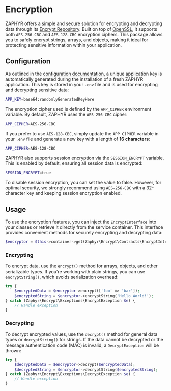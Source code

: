 # Encryption

ZAPHYR offers a simple and secure solution for encrypting and decrypting data through
its [Encrypt Repository](/docs/repositories/latest/encrypt). Built on
top of [OpenSSL](https://www.openssl.org/), it supports both `AES-256-CBC` and `AES-128-CBC` encryption ciphers. This
package allows you to safely encrypt strings, arrays, and objects, making it ideal for protecting sensitive information
within your application.

## Configuration

As outlined in the [configuration documentation](/docs/framework/latest/configuration#application-key), a unique
application key is automatically generated during the installation of a fresh ZAPHYR application. This key is stored in
your `.env` file and is used for encrypting and decrypting sensitive data:

```bash
APP_KEY=base64:randomlyGeneratedKeyHere
```

The encryption cipher used is defined by the `APP_CIPHER` environment variable. By default, ZAPHYR uses the
`AES-256-CBC` cipher:

```bash
APP_CIPHER=AES-256-CBC
```

If you prefer to use `AES-128-CBC`, simply update the `APP_CIPHER` variable in your `.env` file and generate a new key
with a length of **16 characters**:

```bash
APP_CIPHER=AES-128-CBC
```

ZAPHYR also supports session encryption via the `SESSION_ENCRYPT` variable. This is enabled by default, ensuring all
session data is encrypted:

```bash
SESSION_ENCRYPT=true
```

To disable session encryption, you can set the value to false. However, for optimal security, we strongly recommend
using `AES-256-CBC` with a 32-character key and keeping session encryption enabled.

## Usage

To use the encryption features, you can inject the `EncryptInterface` into your classes or retrieve it directly from
the service container. This interface provides convenient methods for securely encrypting and decrypting data:

```php
$encryptor = $this->container->get(Zaphyr\Encrypt\Contracts\EncryptInterface::class);
```

### Encrypting

To encrypt data, use the `encrypt()` method for arrays, objects, and other serializable types. If you're working with
plain strings, you can use `encryptString()`, which avoids serialization overhead:

```php
try {
    $encryptedData = $encryptor->encrypt(['foo' => 'bar']);
    $encryptedString = $encryptor->encryptString('Hello World!');
} catch (Zaphyr\Encrypt\Exceptions\EncryptException $e) {
    // Handle exception
}
```

### Decrypting

To decrypt encrypted values, use the `decrypt()` method for general data types or `decryptString()` for strings. If the
data cannot be decrypted or the message authentication code (MAC) is invalid, a `DecryptException` will be thrown:

```php
try {
    $decryptedData = $encryptor->decrypt($encryptedData);
    $decryptedString = $encryptor->decryptString($encryptedString);
} catch (Zaphyr\Encrypt\Exceptions\DecryptException $e) {
    // Handle exception
}
```
